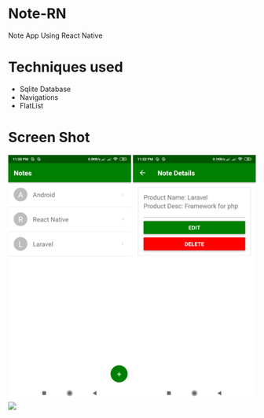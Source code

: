 # Note-RN
Note App Using React Native

# Techniques used
<Ul>
<li>Sqlite Database</li>
<li>Navigations</li>
<li> FlatList</li>

</Ul>

# Screen Shot
<img src="images/1.png" wihth="450" height="500"> <img src="images/2.png" wihth="450" height="500"> <img src="images/3.png" wihth="450" height="500">

